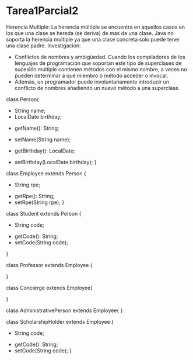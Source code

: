 # Tarea1Parcial2
Herencia Multiple:
La herencia múltiple se encuentra en aquellos casos en los que una clase se hereda (se deriva) de mas de una clase.
Java no soporta la herencia multiple ya que una clase concreta solo puede tener una clase padre.
Investigacion:
- Conflictos de nombres y ambigüedad. Cuando los compiladores de los lenguajes de programación que soportan este tipo de superclases 
  de sucesión múltiple contienen métodos con el mismo nombre, a veces no pueden determinar a qué miembro o método acceder o invocar.
- Además, un programador puede involuntariamente introducir un conflicto de nombres añadiendo un nuevo método a una superclase.

class Person{
  - String name;
  - LocalDate birthday;
 
 
  + getName(): String;
  + setName(String name);
 
  + getBirthday(): LocalDate;
  + setBirthday(LocalDate birthday);
}

class Employee extends Person {
  - String rpe;
 
  + getRpe(): String;
  + setRpe(String rpe);
}

class Student extends Person {
 
  - String code;
 
  + getCode(): String;
  + setCode(String code);
 
}

class Professor extends Employee  {

}


class Concierge extends Employee{


}

class AdministrativePerson  extends Employee{
}


class ScholarshipHolder  extends Employee {
  - String code;
 
  + getCode(): String;
  + setCode(String code);
}

